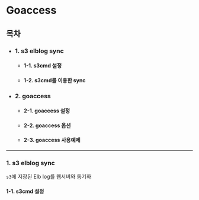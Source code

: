 # Goaccess

## 목차

- ### 1. s3 elblog sync
	- #### 1-1. s3cmd 설정
	- #### 1-2. s3cmd를 이용한 sync
- ### 2. goaccess
	- #### 2-1. goaccess 설정
	- #### 2-2. goaccess 옵션
	- #### 2-3. goaccess 사용예제
---

### 1. s3 elblog sync

`s3`에 저장된 Elb log를 웹서버와 동기화

#### 1-1. s3cmd 설정

